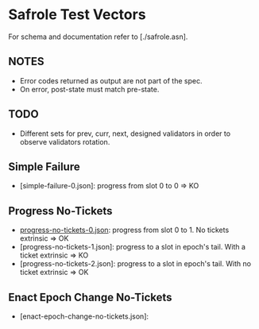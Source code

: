 # Safrole Test Vectors

For schema and documentation refer to [./safrole.asn].

## NOTES

- Error codes returned as output are not part of the spec.
- On error, post-state must match pre-state.

## TODO

- Different sets for prev, curr, next, designed validators in order to observe validators rotation.


## Simple Failure

- [simple-failure-0.json]: progress from slot 0 to 0 => KO

## Progress No-Tickets

- [progress-no-tickets-0.json](progress-no-tickets-0.json): progress from slot 0 to 1. No tickets extrinsic => OK
- [progress-no-tickets-1.json]: progress to a slot in epoch's tail. With a ticket extrinsic => KO
- [progress-no-tickets-2.json]: progress to a slot in epoch's tail. With no ticket extrinsic => OK

## Enact Epoch Change No-Tickets

- [enact-epoch-change-no-tickets.json]:
